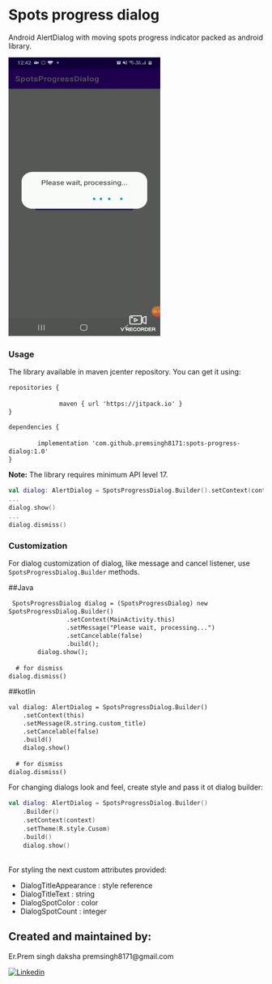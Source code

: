 # Spots  progress dialog


Android AlertDialog with moving spots progress indicator packed as android library.

<img src="https://github.com/premsingh8171/spots-progress-dialog/blob/main/app/src/main/res/drawable/spots.gif" width="300" height="550" />

### Usage

The library available in maven jcenter repository. You can get it using:
```dependency
repositories {

  			  maven { url 'https://jitpack.io' }
}

```

```
dependencies {

        implementation 'com.github.premsingh8171:spots-progress-dialog:1.0'
}
```

**Note:** The library requires minimum API level 17.

```kotlin
val dialog: AlertDialog = SpotsProgressDialog.Builder().setContext(context).build()
...
dialog.show()
...
dialog.dismiss()
```

### Customization

For dialog customization of dialog, like message and cancel listener, use `SpotsProgressDialog.Builder` methods.

##Java
```
 SpotsProgressDialog dialog = (SpotsProgressDialog) new SpotsProgressDialog.Builder()
                .setContext(MainActivity.this)
                .setMessage("Please wait, processing...")
                .setCancelable(false)
                .build();
        dialog.show();
         
  # for dismiss
dialog.dismiss()
```
##kotlin
``` 
val dialog: AlertDialog = SpotsProgressDialog.Builder()
    .setContext(this)
    .setMessage(R.string.custom_title)
    .setCancelable(false)
    .build()
    dialog.show()
    
  # for dismiss
dialog.dismiss()
```

For changing dialogs look and feel, create style and pass it ot dialog builder:
```kotlin
val dialog: AlertDialog = SpotsProgressDialog.Builder()
    .Builder()
    .setContext(context)
    .setTheme(R.style.Cusom)
    .build()
    dialog.show()
    
```

For styling the next custom attributes provided:
* DialogTitleAppearance : style reference
* DialogTitleText : string
* DialogSpotColor : color
* DialogSpotCount : integer

<h2>Created and maintained by:</h2>
<p>Er.Prem singh daksha  premsingh8171@gmail.com</p>
<p><a href="https://www.linkedin.com/in/prem-singh-daksha-82az/"> <img src="https://github.com/anitaa1990/DeviceInfo-Sample/blob/master/media/linkedin-icon.png" alt="Linkedin" style="max-width:100%;"> </a></p>
